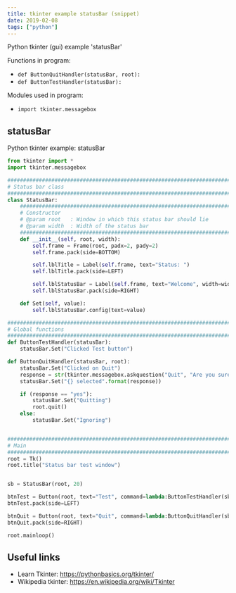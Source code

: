 ```yaml
---
title: tkinter example statusBar (snippet)
date: 2019-02-08
tags: ["python"]
---
```

Python tkinter (gui) example 'statusBar'

Functions in program: 
* `def ButtonQuitHandler(statusBar, root):`
* `def ButtonTestHandler(statusBar):`

Modules used in program: 
* `import tkinter.messagebox`

## statusBar

Python tkinter example: statusBar

```python
from tkinter import *
import tkinter.messagebox

############################################################################
# Status bar class
############################################################################
class StatusBar:
    #######################################################################
    # Constructor
    # @param root   : Window in which this status bar should lie
    # @param width  : Width of the status bar
    #######################################################################
    def __init__(self, root, width):
        self.frame = Frame(root, padx=2, pady=2)
        self.frame.pack(side=BOTTOM)

        self.lblTitle = Label(self.frame, text="Status: ")
        self.lblTitle.pack(side=LEFT)

        self.lblStatusBar = Label(self.frame, text="Welcome", width=width, bd=1, relief=SUNKEN)
        self.lblStatusBar.pack(side=RIGHT)

    def Set(self, value):
        self.lblStatusBar.config(text=value)

############################################################################
# Global functions
############################################################################
def ButtonTestHandler(statusBar):
    statusBar.Set("Clicked Test button")

def ButtonQuitHandler(statusBar, root):
    statusBar.Set("Clicked on Quit")
    response = str(tkinter.messagebox.askquestion("Quit", "Are you sure you want to quit?"))
    statusBar.Set("{} selected".format(response))

    if (response == "yes"):
        statusBar.Set("Quitting")
        root.quit()
    else:
        statusBar.Set("Ignoring")


############################################################################
# Main
############################################################################
root = Tk()
root.title("Status bar test window")


sb = StatusBar(root, 20)

btnTest = Button(root, text="Test", command=lambda:ButtonTestHandler(sb))
btnTest.pack(side=LEFT)

btnQuit = Button(root, text="Quit", command=lambda:ButtonQuitHandler(sb, root))
btnQuit.pack(side=RIGHT)

root.mainloop()

```

## Useful links

- Learn Tkinter: https://pythonbasics.org/tkinter/
- Wikipedia tkinter: https://en.wikipedia.org/wiki/Tkinter

